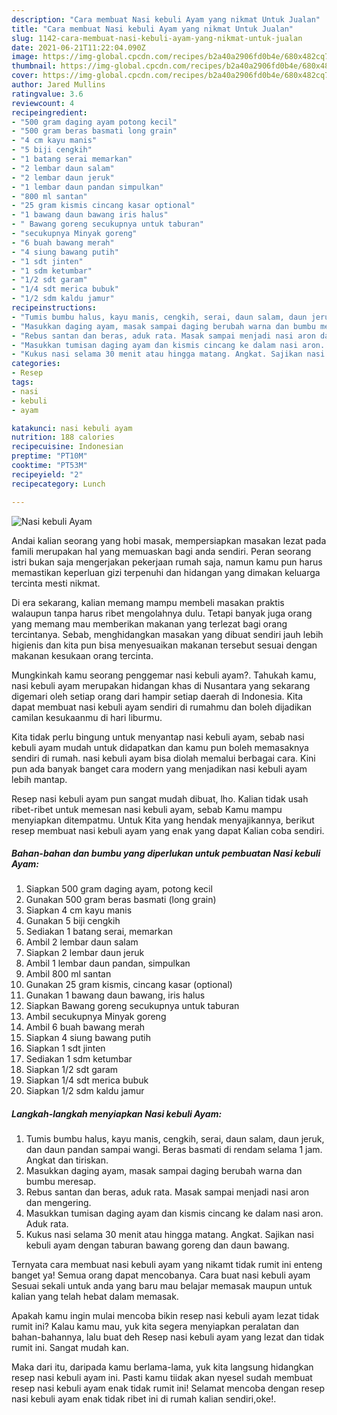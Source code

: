 ```yaml
---
description: "Cara membuat Nasi kebuli Ayam yang nikmat Untuk Jualan"
title: "Cara membuat Nasi kebuli Ayam yang nikmat Untuk Jualan"
slug: 1142-cara-membuat-nasi-kebuli-ayam-yang-nikmat-untuk-jualan
date: 2021-06-21T11:22:04.090Z
image: https://img-global.cpcdn.com/recipes/b2a40a2906fd0b4e/680x482cq70/nasi-kebuli-ayam-foto-resep-utama.jpg
thumbnail: https://img-global.cpcdn.com/recipes/b2a40a2906fd0b4e/680x482cq70/nasi-kebuli-ayam-foto-resep-utama.jpg
cover: https://img-global.cpcdn.com/recipes/b2a40a2906fd0b4e/680x482cq70/nasi-kebuli-ayam-foto-resep-utama.jpg
author: Jared Mullins
ratingvalue: 3.6
reviewcount: 4
recipeingredient:
- "500 gram daging ayam potong kecil"
- "500 gram beras basmati long grain"
- "4 cm kayu manis"
- "5 biji cengkih"
- "1 batang serai memarkan"
- "2 lembar daun salam"
- "2 lembar daun jeruk"
- "1 lembar daun pandan simpulkan"
- "800 ml santan"
- "25 gram kismis cincang kasar optional"
- "1 bawang daun bawang iris halus"
- " Bawang goreng secukupnya untuk taburan"
- "secukupnya Minyak goreng"
- "6 buah bawang merah"
- "4 siung bawang putih"
- "1 sdt jinten"
- "1 sdm ketumbar"
- "1/2 sdt garam"
- "1/4 sdt merica bubuk"
- "1/2 sdm kaldu jamur"
recipeinstructions:
- "Tumis bumbu halus, kayu manis, cengkih, serai, daun salam, daun jeruk, dan daun pandan sampai wangi. Beras basmati di rendam selama 1 jam. Angkat dan tiriskan."
- "Masukkan daging ayam, masak sampai daging berubah warna dan bumbu meresap."
- "Rebus santan dan beras, aduk rata. Masak sampai menjadi nasi aron dan mengering."
- "Masukkan tumisan daging ayam dan kismis cincang ke dalam nasi aron. Aduk rata."
- "Kukus nasi selama 30 menit atau hingga matang. Angkat. Sajikan nasi kebuli ayam dengan taburan bawang goreng dan daun bawang."
categories:
- Resep
tags:
- nasi
- kebuli
- ayam

katakunci: nasi kebuli ayam 
nutrition: 188 calories
recipecuisine: Indonesian
preptime: "PT10M"
cooktime: "PT53M"
recipeyield: "2"
recipecategory: Lunch

---
```



![Nasi kebuli Ayam](https://img-global.cpcdn.com/recipes/b2a40a2906fd0b4e/680x482cq70/nasi-kebuli-ayam-foto-resep-utama.jpg)

Andai kalian seorang yang hobi masak, mempersiapkan masakan lezat pada famili merupakan hal yang memuaskan bagi anda sendiri. Peran seorang istri bukan saja mengerjakan pekerjaan rumah saja, namun kamu pun harus memastikan keperluan gizi terpenuhi dan hidangan yang dimakan keluarga tercinta mesti nikmat.

Di era  sekarang, kalian memang mampu membeli masakan praktis walaupun tanpa harus ribet mengolahnya dulu. Tetapi banyak juga orang yang memang mau memberikan makanan yang terlezat bagi orang tercintanya. Sebab, menghidangkan masakan yang dibuat sendiri jauh lebih higienis dan kita pun bisa menyesuaikan makanan tersebut sesuai dengan makanan kesukaan orang tercinta. 



Mungkinkah kamu seorang penggemar nasi kebuli ayam?. Tahukah kamu, nasi kebuli ayam merupakan hidangan khas di Nusantara yang sekarang digemari oleh setiap orang dari hampir setiap daerah di Indonesia. Kita dapat membuat nasi kebuli ayam sendiri di rumahmu dan boleh dijadikan camilan kesukaanmu di hari liburmu.

Kita tidak perlu bingung untuk menyantap nasi kebuli ayam, sebab nasi kebuli ayam mudah untuk didapatkan dan kamu pun boleh memasaknya sendiri di rumah. nasi kebuli ayam bisa diolah memalui berbagai cara. Kini pun ada banyak banget cara modern yang menjadikan nasi kebuli ayam lebih mantap.

Resep nasi kebuli ayam pun sangat mudah dibuat, lho. Kalian tidak usah ribet-ribet untuk memesan nasi kebuli ayam, sebab Kamu mampu menyiapkan ditempatmu. Untuk Kita yang hendak menyajikannya, berikut resep membuat nasi kebuli ayam yang enak yang dapat Kalian coba sendiri.

<!--inarticleads1-->

##### Bahan-bahan dan bumbu yang diperlukan untuk pembuatan Nasi kebuli Ayam:

1. Siapkan 500 gram daging ayam, potong kecil
1. Gunakan 500 gram beras basmati (long grain)
1. Siapkan 4 cm kayu manis
1. Gunakan 5 biji cengkih
1. Sediakan 1 batang serai, memarkan
1. Ambil 2 lembar daun salam
1. Siapkan 2 lembar daun jeruk
1. Ambil 1 lembar daun pandan, simpulkan
1. Ambil 800 ml santan
1. Gunakan 25 gram kismis, cincang kasar (optional)
1. Gunakan 1 bawang daun bawang, iris halus
1. Siapkan  Bawang goreng secukupnya untuk taburan
1. Ambil secukupnya Minyak goreng
1. Ambil 6 buah bawang merah
1. Siapkan 4 siung bawang putih
1. Siapkan 1 sdt jinten
1. Sediakan 1 sdm ketumbar
1. Siapkan 1/2 sdt garam
1. Siapkan 1/4 sdt merica bubuk
1. Siapkan 1/2 sdm kaldu jamur




<!--inarticleads2-->

##### Langkah-langkah menyiapkan Nasi kebuli Ayam:

1. Tumis bumbu halus, kayu manis, cengkih, serai, daun salam, daun jeruk, dan daun pandan sampai wangi. Beras basmati di rendam selama 1 jam. Angkat dan tiriskan.
1. Masukkan daging ayam, masak sampai daging berubah warna dan bumbu meresap.
1. Rebus santan dan beras, aduk rata. Masak sampai menjadi nasi aron dan mengering.
1. Masukkan tumisan daging ayam dan kismis cincang ke dalam nasi aron. Aduk rata.
1. Kukus nasi selama 30 menit atau hingga matang. Angkat. Sajikan nasi kebuli ayam dengan taburan bawang goreng dan daun bawang.




Ternyata cara membuat nasi kebuli ayam yang nikamt tidak rumit ini enteng banget ya! Semua orang dapat mencobanya. Cara buat nasi kebuli ayam Sesuai sekali untuk anda yang baru mau belajar memasak maupun untuk kalian yang telah hebat dalam memasak.

Apakah kamu ingin mulai mencoba bikin resep nasi kebuli ayam lezat tidak rumit ini? Kalau kamu mau, yuk kita segera menyiapkan peralatan dan bahan-bahannya, lalu buat deh Resep nasi kebuli ayam yang lezat dan tidak rumit ini. Sangat mudah kan. 

Maka dari itu, daripada kamu berlama-lama, yuk kita langsung hidangkan resep nasi kebuli ayam ini. Pasti kamu tiidak akan nyesel sudah membuat resep nasi kebuli ayam enak tidak rumit ini! Selamat mencoba dengan resep nasi kebuli ayam enak tidak ribet ini di rumah kalian sendiri,oke!.

